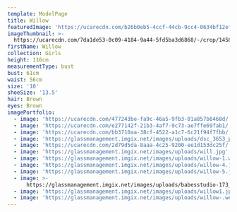 ```yaml
---
template: ModelPage
title: Willow
featuredImage: 'https://ucarecdn.com/b26b0eb5-4ccf-44cb-9cc4-0634bf12efad/'
imageThumbnail: >-
  https://ucarecdn.com/7da1de53-0c09-4184-9a44-5fd5ba3d6868/-/crop/1458x1507/446,25/-/preview/
firstName: Willow
collection: Girls
height: 116cm
measurementType: bust
bust: 61cm
waist: 56cm
size: '10'
shoeSize: '13.5'
hair: Brown
eyes: Brown
imagePortfolio:
  - image: 'https://ucarecdn.com/477243be-fa9c-46a5-9fb3-01a857b8468d/'
  - image: 'https://ucarecdn.com/e277142f-21b3-4af7-9c73-ae7ffe69fab1/'
  - image: 'https://ucarecdn.com/bb3710aa-38cf-4522-a1c7-6c21f94f7fbb/'
  - image: 'https://glassmanagement.imgix.net/images/uploads/dsc_3653_preview.jpg'
  - image: 'https://ucarecdn.com/2d79d5da-8aaa-4c25-9200-ee1d153dc25f/'
  - image: 'https://glassmanagement.imgix.net/images/uploads/will.jpg'
  - image: 'https://glassmanagement.imgix.net/images/uploads/willow-1.webp'
  - image: 'https://glassmanagement.imgix.net/images/uploads/willow-4.jpg'
  - image: 'https://glassmanagement.imgix.net/images/uploads/willow-5.jpg'
  - image: >-
      https://glassmanagement.imgix.net/images/uploads/babesstudio-173_preview.jpg
  - image: 'https://glassmanagement.imgix.net/images/uploads/willow1.jpg'
  - image: 'https://glassmanagement.imgix.net/images/uploads/willow-.webp'
---
```


